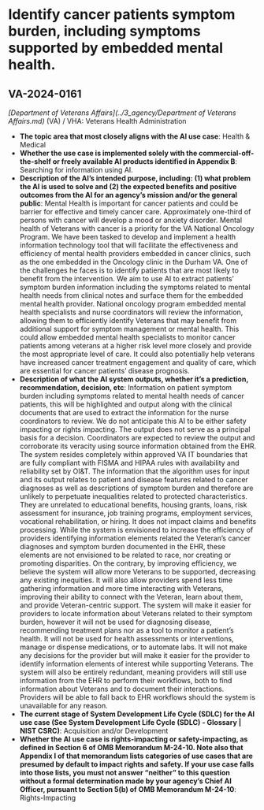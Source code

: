 # Identify cancer patients symptom burden, including symptoms supported by embedded mental health.
## VA-2024-0161
_[Department of Veterans Affairs](../3_agency/Department of Veterans Affairs.md)_ (VA) / VHA: Veterans Health Administration


+ **The topic area that most closely aligns with the AI use case**: Health & Medical
+ **Whether the use case is implemented solely with the commercial-off-the-shelf or freely available AI products identified in Appendix B**: Searching for information using AI.
+ **Description of the AI’s intended purpose, including: (1) what problem the AI is used to solve and (2) the expected benefits and positive outcomes from the AI for an agency’s mission and/or the general public**: Mental Health is important for cancer patients and could be barrier for effective and timely cancer care. Approximately one-third of persons with cancer will develop a mood or anxiety disorder. Mental health of Veterans with cancer is a priority for the VA National Oncology Program. We have been tasked to develop and implement a health information technology tool that will facilitate the effectiveness and efficiency of mental health providers embedded in cancer clinics, such as the one embedded in the Oncology clinic in the Durham VA. One of the challenges he faces is to identify patients that are most likely to benefit from the intervention. We aim to use AI to extract patients’ symptom burden information including the symptoms related to mental health needs from clinical notes and surface them for the embedded mental health provider. 
National oncology program embedded mental health specialists and nurse coordinators will review the information, allowing them to efficiently identify Veterans that may benefit from additional support for symptom management or mental health. This could allow embedded mental health specialists to monitor cancer patients among veterans at a higher risk level more closely and provide the most appropriate level of care. It could also potentially help veterans have increased cancer treatment engagement and quality of care, which are essential for cancer patients’ disease prognosis.
+ **Description of what the AI system outputs, whether it’s a prediction, recommendation, decision, etc**: Information on patient symptom burden including symptoms related to mental health needs of cancer patients, this will be highlighted and output along with the clinical documents that are used to extract the information for the nurse coordinators to review. We do not anticipate this AI to be either safety impacting or rights impacting. The output does not serve as a principal basis for a decision. Coordinators are expected to review the output and corroborate its veracity using source information obtained from the EHR. The system resides completely within approved VA IT boundaries that are fully compliant with FISMA and HIPAA rules with availability and reliability set by OI&T. The information that the algorithm uses for input and its output relates to patient and disease features related to cancer diagnoses as well as descriptions of symptom burden and therefore are unlikely to perpetuate inequalities related to protected characteristics. They are unrelated to educational benefits, housing grants, loans, risk assessment for insurance, job training programs, employment services, vocational rehabilitation, or hiring. It does not impact claims and benefits processing. While the system is envisioned to increase the efficiency of providers identifying information elements related the Veteran’s cancer diagnoses and symptom burden documented in the EHR, these elements are not envisioned to be related to race, nor creating or promoting disparities. On the contrary, by improving efficiency, we believe the system will allow more Veterans to be supported, decreasing any existing inequities. It will also allow providers spend less time gathering information and more time interacting with Veterans, improving their ability to connect with the Veteran, learn about them, and provide Veteran-centric support. The system will make it easier for providers to locate information about Veterans related to their symptom burden, however it will not be used for diagnosing disease, recommending treatment plans nor as a tool to monitor a patient’s health. It will not be used for health assessments or interventions, manage or dispense medications, or to automate labs. It will not make any decisions for the provider but will make it easier for the provider to identify information elements of interest while supporting Veterans. The system will also be entirely redundant, meaning providers will still use information from the EHR to perform their workflows, both to find information about Veterans and to document their interactions. Providers will be able to fall back to EHR workflows should the system is unavailable for any reason.
+ **The current stage of System Development Life Cycle (SDLC) for the AI use case (See System Development Life Cycle (SDLC) - Glossary | NIST CSRC)**: Acquisition and/or Development
+ **Whether the AI use case is rights-impacting or safety-impacting, as defined in Section 6 of OMB Memorandum M-24-10. Note also that Appendix I of that memorandum lists categories of use cases that are presumed by default to impact rights and safety. If your use case falls into those lists, you must not answer “neither” to this question without a formal determination made by your agency’s Chief AI Officer, pursuant to Section 5(b) of OMB Memorandum M-24-10**: Rights-Impacting